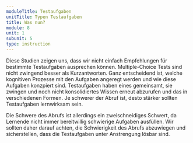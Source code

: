 ```yaml
---
moduleTitle: Testaufgaben
unitTitle: Typen Testaufgaben
title: Was nun? 
module: 8
unit: 1
subunit: 5
type: instruction
---
```


Diese Studien zeigen uns, dass wir nicht einfach Empfehlungen für bestimmte Testaufgaben ausprechen können. Multiple-Choice Tests sind nicht zwingend besser als Kurzantworten. Ganz entscheidend ist, welche kognitiven Prozesse mit den Aufgaben angeregt werden und wie diese Aufgaben konzpiert sind. Testaufgaben haben eines gemeinsamt, sie zwingen und noch nicht konsolidiertes Wissen erneut abzurufen und das in verschiedenen Formen. Je schwerer der Abruf ist, desto stärker sollten Testaufgaben lernwirksam sein. 

Die Schwere des Abrufs ist allerdings ein zweischneidiges Schwert, da Lernende nicht immer bereitwillig schwierige Aufgaben ausfüllen. Wir sollten daher darauf achten, die Schwierigkeit des Abrufs abzuwiegen und sicherstellen, dass die Testaufgaben unter Anstrengung lösbar sind. 